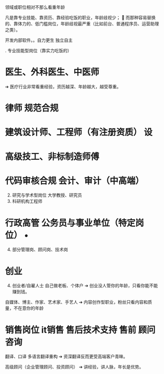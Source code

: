 

领域或职位相对不那么看重年龄


凡是靠专业技能、靠资历、靠经验吃饭的职业，年龄歧视少；
🔴 而那种容易替换的、靠体力的、低门槛岗位，年龄歧视最严重（比如前台、普通程序员、运营助理之类）。


开发内部软件。。自力更生 独立自主

. 专业技能型岗位（靠实力吃饭的）
# 医生、外科医生、中医师
➔ 医疗行业非常看重经验，资历越深、年龄越大，越受尊重。

# 律师 规范合规
# 建筑设计师、工程师（有注册资质） 设

# 高级技工、非标制造师傅
# 代码审核合规  会计、审计（中高端）

2. 研究与学术型岗位
   大学教授、研究员
3. 科研机构工程师


# 行政高管 公务员与事业单位（特定岗位） •
4. 部分管理岗、顾问岗、技术岗

# 创业

4. 创业者/自雇人士
   自己做老板、个体户
   ➔ 创业没人管你的年龄，只看你能不能赚到钱。

自媒体、博主、作家、艺术家、手艺人
➔ 内容创作型职业，粉丝只看内容和质量，不在意你的年龄

# 销售岗位 it销售 售后技术支持 售前 顾问咨询

翻译、口译   多语言翻译重构
➔ 资深翻译反而更受高端客户青睐。

高级顾问（企业管理顾问、投资顾问）
➔ 讲经验，讲人脉，年长是优势。
